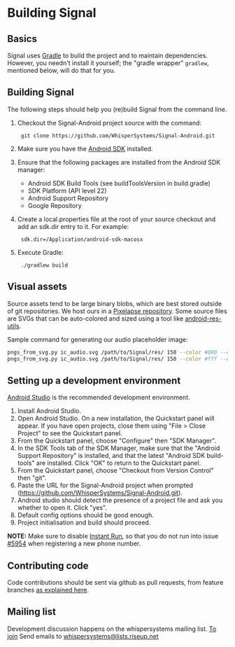 Building Signal
===============

Basics
------

Signal uses [Gradle](http://gradle.org) to build the project and to maintain
dependencies.  However, you needn't install it yourself; the
"gradle wrapper" `gradlew`, mentioned below, will do that for you.

Building Signal
---------------

The following steps should help you (re)build Signal from the command line.

1. Checkout the Signal-Android project source with the command:

        git clone https://github.com/WhisperSystems/Signal-Android.git

2. Make sure you have the [Android SDK](https://developer.android.com/sdk/index.html) installed.
3. Ensure that the following packages are installed from the Android SDK manager:
    * Android SDK Build Tools (see buildToolsVersion in build.gradle)
    * SDK Platform (API level 22)
    * Android Support Repository
    * Google Repository
4. Create a local.properties file at the root of your source checkout and add an sdk.dir entry to it.  For example:

        sdk.dir=/Application/android-sdk-macosx

5. Execute Gradle:

        ./gradlew build

Visual assets
----------------------

Source assets tend to be large binary blobs, which are best stored outside of git repositories. We host ours in a [Pixelapse repository](https://www.pixelapse.com/openwhispersystems/projects/signal-android/). Some source files are SVGs that can be auto-colored and sized using a tool like [android-res-utils](https://github.com/sebkur/android-res-utils).

Sample command for generating our audio placeholder image:

```bash
pngs_from_svg.py ic_audio.svg /path/to/Signal/res/ 150 --color #000 --opacity 0.54 --suffix _light
pngs_from_svg.py ic_audio.svg /path/to/Signal/res/ 150 --color #fff --opacity 1.00 --suffix _light
```

Setting up a development environment
------------------------------------

[Android Studio](https://developer.android.com/sdk/installing/studio.html) is the recommended development environment.

1. Install Android Studio.
2. Open Android Studio. On a new installation, the Quickstart panel will appear. If you have open projects, close them using "File > Close Project" to see the Quickstart panel.
3. From the Quickstart panel, choose "Configure" then "SDK Manager".
4. In the SDK Tools tab of the SDK Manager, make sure that the "Android Support Repository" is installed, and that the latest "Android SDK build-tools" are installed. Click "OK" to return to the Quickstart panel.
5. From the Quickstart panel, choose "Checkout from Version Control" then "git".
6. Paste the URL for the Signal-Android project when prompted (https://github.com/WhisperSystems/Signal-Android.git).
7. Android studio should detect the presence of a project file and ask you whether to open it. Click "yes".
9. Default config options should be good enough.
9. Project initialisation and build should proceed.

**NOTE:** Make sure to disable [Instant Run](https://developer.android.com/studio/run/index.html#disable-ir), so that you do not run into issue [#5954](https://github.com/WhisperSystems/Signal-Android/issues/5954) when registering a new phone number.

Contributing code
-----------------

Code contributions should be sent via github as pull requests, from feature branches [as explained here](https://help.github.com/articles/using-pull-requests).

Mailing list
------------

Development discussion happens on the whispersystems mailing list.
[To join](https://lists.riseup.net/www/info/whispersystems)
Send emails to whispersystems@lists.riseup.net

